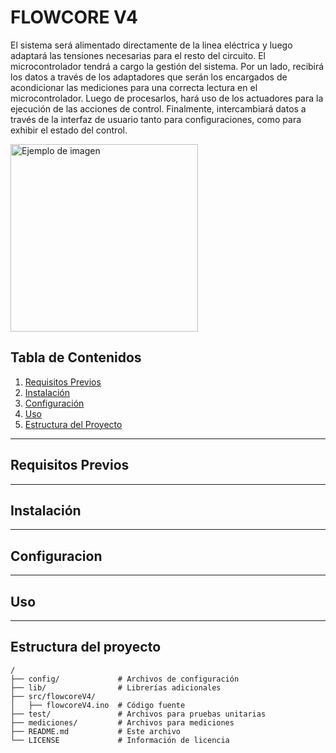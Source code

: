 # FLOWCORE V4

El sistema será alimentado directamente de la linea eléctrica y luego adaptará las tensiones necesarias para el resto del circuito. El microcontrolador tendrá a cargo la gestión del sistema. Por un lado, recibirá los datos a través de los adaptadores que serán los encargados de acondicionar las mediciones para una correcta lectura en el microcontrolador. Luego de procesarlos, hará uso de los actuadores para la ejecución de las acciones de control. Finalmente, intercambiará datos a través de la interfaz de usuario tanto para configuraciones, como para exhibir el estado del control. 

<img src="https://drive.google.com/file/d/1O7V93FvNrJl5DXC5_-epJ0WdQBupi5uY/view?usp=sharing" alt="Ejemplo de imagen" width="300">

## Tabla de Contenidos

1. [Requisitos Previos](#requisitos-previos)  
2. [Instalación](#instalación)  
3. [Configuración](#configuración)  
4. [Uso](#uso)  
5. [Estructura del Proyecto](#estructura-del-proyecto)  

---

## Requisitos Previos

---

## Instalación

---

## Configuracion

---
## Uso

---
## Estructura del proyecto
```
/
├── config/             # Archivos de configuración 
├── lib/                # Librerías adicionales
├── src/flowcoreV4/     
│   ├── flowcoreV4.ino  # Código fuente
├── test/               # Archivos para pruebas unitarias
├── mediciones/         # Archivos para mediciones
├── README.md           # Este archivo
└── LICENSE             # Información de licencia
```